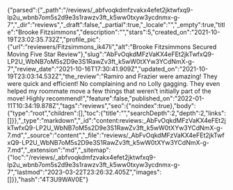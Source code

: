 {"parsed":{"_path":"/reviews/_abfvoqkdmfzvakx4efet2jktwfxq9-lp2u_wbnb7om5s2d9e3s1rawzv3ft_k5ww0txyw3ycdnmx-g-7","_dir":"reviews","_draft":false,"_partial":true,"_locale":"","_empty":true,"title":"Brooke Fitzsimmons","description":"","stars":5,"created_on":"2021-10-19T23:02:35.732Z","profile_pic":{"url":"reviewers/Fitzsimmons_ik47li","alt":"Brooke Fitzsimmons Secured Moving Five Star Review"},"slug":"AbFvOqkdMFzVaKX4eFEt2jkTwfxQ9-LP2U_WbNB7oM5s2D9e3S1RawZv3ft_k5wW0tXYw3YCdNmX-g-7","review_date":"2021-10-16T17:30:41.909Z","updated_on":"2021-10-19T23:03:14.532Z","the_review":"Ramiro and Frazier were amazing! They were quick and efficient! No complaining and no Lolly gagging. They even helped my roommate move a few things that weren’t initially part of the move! Highly recommend!","feature":false,"published_on":"2022-01-11T10:34:19.878Z","tags":"reviews","seo":{"noindex":true},"body":{"type":"root","children":[],"toc":{"title":"","searchDepth":2,"depth":2,"links":[]}},"_type":"markdown","_id":"content:reviews:_AbFvOqkdMFzVaKX4eFEt2jkTwfxQ9-LP2U_WbNB7oM5s2D9e3S1RawZv3ft_k5wW0tXYw3YCdNmX-g-7.md","_source":"content","_file":"reviews/_AbFvOqkdMFzVaKX4eFEt2jkTwfxQ9-LP2U_WbNB7oM5s2D9e3S1RawZv3ft_k5wW0tXYw3YCdNmX-g-7.md","_extension":"md","_sitemap":{"loc":"/reviews/_abfvoqkdmfzvakx4efet2jktwfxq9-lp2u_wbnb7om5s2d9e3s1rawzv3ft_k5ww0txyw3ycdnmx-g-7","lastmod":"2023-03-22T23:26:32.405Z","images":[]}},"hash":"4T3U9WAV0E"}
